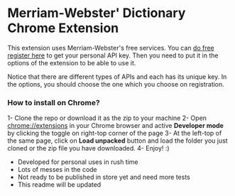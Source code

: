 # Merriam-Webster' Dictionary Chrome Extension

This extension uses Merriam-Webster's free services. You
can [do free register here](https://dictionaryapi.com/register/index)
to get your personal API key. Then you need to put it in the options of the extension to be able to use it.

Notice that there are different types of APIs and each has its unique key. In the options, you should
choose the one which you choose on registration.

### How to install on Chrome?

1- Clone the repo or download it as the zip to your machine
2- Open [chrome://extensions](chrome://extensions) in your Chrome browser and active **Developer mode** by clicking the
toggle on right-top corner of the page
3- At the left-top of the same page, click on **Load unpacked** button and load the folder you just cloned or the zip
file you have downloaded.
4- Enjoy! :)

- Developed for personal uses in rush time
- Lots of messes in the code
- Not ready to be published in store yet and need more tests
- This readme will be updated
